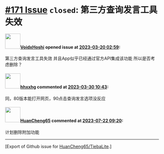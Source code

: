 # [\#171 Issue](https://github.com/HuanCheng65/TiebaLite/issues/171) `closed`: 第三方查询发言工具失效

#### <img src="https://avatars.githubusercontent.com/u/55886143?u=6589234f2ff3c0f384074c77e9a27e9195c86227&v=4" width="50">[VoidxHoshi](https://github.com/VoidxHoshi) opened issue at [2023-03-20 02:59](https://github.com/HuanCheng65/TiebaLite/issues/171):

第三方查询发言工具失效
并且App似乎已经通过官方API集成该功能
所以是否考虑删除？

#### <img src="https://avatars.githubusercontent.com/u/36393199?v=4" width="50">[hhxxhg](https://github.com/hhxxhg) commented at [2023-03-30 10:43](https://github.com/HuanCheng65/TiebaLite/issues/171#issuecomment-1490082879):

同，80版本能打开网页，90点击查询发言选项没反应

#### <img src="https://avatars.githubusercontent.com/u/22636177?u=5e5e656c62ba51f1661d80a6a0fd9ec098e5023b&v=4" width="50">[HuanCheng65](https://github.com/HuanCheng65) commented at [2023-07-22 09:20](https://github.com/HuanCheng65/TiebaLite/issues/171#issuecomment-1646539586):

计划删除附加功能


-------------------------------------------------------------------------------



[Export of Github issue for [HuanCheng65/TiebaLite](https://github.com/HuanCheng65/TiebaLite).]
